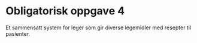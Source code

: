 # Obligatorisk oppgave 4
Et sammensatt system for leger som gir diverse legemidler med resepter til pasienter. 
